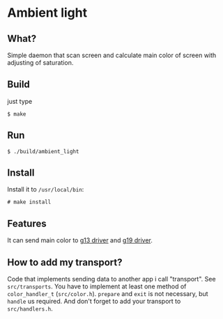 # Ambient light

## What?

Simple daemon that scan screen and calculate main color of screen with adjusting of saturation.

## Build

just type

    $ make
    
## Run

    $ ./build/ambient_light
    
## Install

Install it to `/usr/local/bin`:
    
    # make install
    
    
## Features

It can send main color to [g13 driver](https://github.com/ecraven/g13) and [g19 driver](https://github.com/GRayHook/Logitech-G19-Linux-Daemon).

## How to add my transport?

Code that implements sending data to another app i call "transport". See `src/transports`. You have to implement at least one method of `color_handler_t` (`src/color.h`). `prepare` and `exit` is not necessary, but `handle` us required. And don't forget to add your transport to `src/handlers.h`.
